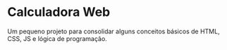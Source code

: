 # Calculadora Web
Um pequeno projeto para consolidar alguns conceitos básicos de HTML, CSS, JS e lógica de programação.
